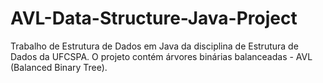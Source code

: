 # AVL-Data-Structure-Java-Project
Trabalho de Estrutura de Dados em Java da disciplina de Estrutura de Dados da UFCSPA. O projeto contém árvores binárias balanceadas - AVL (Balanced Binary Tree).
